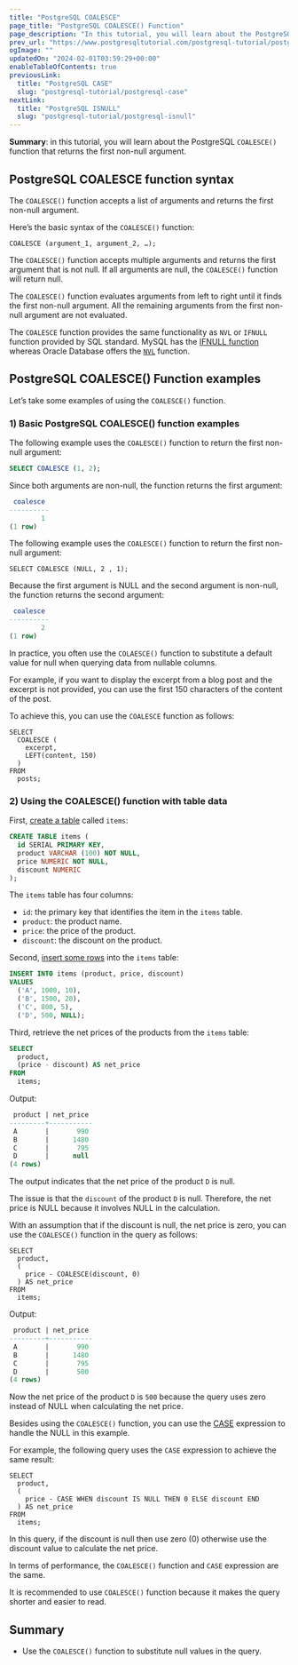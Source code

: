 ```yaml
---
title: "PostgreSQL COALESCE"
page_title: "PostgreSQL COALESCE() Function"
page_description: "In this tutorial, you will learn about the PostgreSQL COALESCE() function that returns the first non-null argument."
prev_url: "https://www.postgresqltutorial.com/postgresql-tutorial/postgresql-coalesce/"
ogImage: ""
updatedOn: "2024-02-01T03:59:29+00:00"
enableTableOfContents: true
previousLink: 
  title: "PostgreSQL CASE"
  slug: "postgresql-tutorial/postgresql-case"
nextLink: 
  title: "PostgreSQL ISNULL"
  slug: "postgresql-tutorial/postgresql-isnull"
---
```





**Summary**: in this tutorial, you will learn about the PostgreSQL `COALESCE()` function that returns the first non\-null argument.


## PostgreSQL COALESCE function syntax

The `COALESCE()` function accepts a list of arguments and returns the first non\-null argument.

Here’s the basic syntax of the `COALESCE()` function:


```sqlsql
COALESCE (argument_1, argument_2, …);
```
The `COALESCE()` function accepts multiple arguments and returns the first argument that is not null. If all arguments are null, the `COALESCE()` function will return null.

The `COALESCE()` function evaluates arguments from left to right until it finds the first non\-null argument. All the remaining arguments from the first non\-null argument are not evaluated.

The `COALESCE` function provides the same functionality as `NVL` or `IFNULL` function provided by SQL standard. MySQL has the [IFNULL function](https://www.mysqltutorial.org/mysql-control-flow-functions/mysql-ifnull/) whereas Oracle Database offers the [`NVL`](https://www.oracletutorial.com/oracle-comparison-functions/oracle-nvl/) function.


## PostgreSQL COALESCE() Function examples

Let’s take some examples of using the `COALESCE()` function.


### 1\) Basic PostgreSQL COALESCE() function examples

The following example uses the `COALESCE()` function to return the first non\-null argument:


```sql
SELECT COALESCE (1, 2);
```
Since both arguments are non\-null, the function returns the first argument:


```sql
 coalesce
----------
        1
(1 row)
```
The following example uses the `COALESCE()` function to return the first non\-null argument:


```
SELECT COALESCE (NULL, 2 , 1);
```
Because the first argument is NULL and the second argument is non\-null, the function returns the second argument:


```sql
 coalesce
----------
        2
(1 row)
```
In practice, you often use the `COLAESCE()` function to substitute a default value for null when querying data from nullable columns.

For example, if you want to display the excerpt from a blog post and the excerpt is not provided, you can use the first 150 characters of the content of the post.

To achieve this, you can use the `COALESCE` function as follows:


```
SELECT 
  COALESCE (
    excerpt, 
    LEFT(content, 150)
  ) 
FROM 
  posts;
```

### 2\) Using the COALESCE() function with table data

First, [create a table](postgresql-create-table) called `items`:


```sql
CREATE TABLE items (
  id SERIAL PRIMARY KEY, 
  product VARCHAR (100) NOT NULL, 
  price NUMERIC NOT NULL, 
  discount NUMERIC
);
```
The `items` table has four columns:

* `id`: the primary key that identifies the item in the `items` table.
* `product`: the product name.
* `price`: the price of the product.
* `discount`: the discount on the product.

Second, [insert some rows](postgresql-insert-multiple-rows) into the `items` table:


```sql
INSERT INTO items (product, price, discount) 
VALUES 
  ('A', 1000, 10), 
  ('B', 1500, 20), 
  ('C', 800, 5), 
  ('D', 500, NULL);
```
Third, retrieve the net prices of the products from the `items` table:


```sql
SELECT 
  product, 
  (price - discount) AS net_price 
FROM 
  items;
```
Output:


```sql
 product | net_price
---------+-----------
 A       |       990
 B       |      1480
 C       |       795
 D       |      null
(4 rows)
```
The output indicates that the net price of the product `D` is null.

The issue is that the `discount` of the product `D` is null. Therefore, the net price is NULL because it involves NULL in the calculation.

With an assumption that if the discount is null, the net price is zero, you can use the `COALESCE()` function in the query as follows:


```
SELECT 
  product, 
  (
    price - COALESCE(discount, 0)
  ) AS net_price 
FROM 
  items;
```
Output:


```sql
 product | net_price
---------+-----------
 A       |       990
 B       |      1480
 C       |       795
 D       |       500
(4 rows)
```
Now the net price of the product `D` is `500` because the query uses zero instead of NULL when calculating the net price.

Besides using the `COALESCE()` function, you can use the [CASE](postgresql-case) expression to handle the NULL in this example.

For example, the following query uses the `CASE` expression to achieve the same result:


```
SELECT 
  product, 
  (
    price - CASE WHEN discount IS NULL THEN 0 ELSE discount END
  ) AS net_price 
FROM 
  items;
```
In this query, if the discount is null then use zero (0\) otherwise use the discount value to calculate the net price.

In terms of performance, the `COALESCE()` function and `CASE` expression are the same.

It is recommended to use `COALESCE()` function because it makes the query shorter and easier to read.


## Summary

* Use the `COALESCE()` function to substitute null values in the query.


